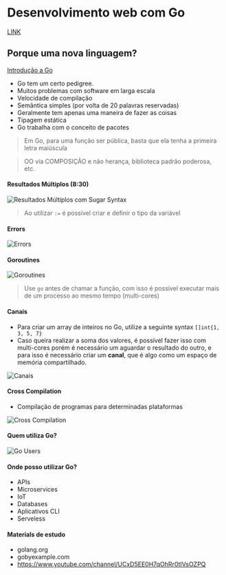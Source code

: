 # Desenvolvimento web com Go

[LINK](https://www.youtube.com/playlist?list=PL0qudqr7_CuStQUsf2vtHXMxOp5gl_ENc)

## Porque uma nova linguagem?

[Introdução a Go](https://youtu.be/t7k7Ay1U7MQ)

- Go tem um certo pedigree. 
- Muitos problemas com software em larga escala
- Velocidade de compilação
- Semântica simples (por volta de 20 palavras reservadas)
- Geralmente tem apenas uma maneira de fazer as coisas
- Tipagem estática
- Go trabalha com o conceito de pacotes

> Em Go, para uma função ser pública, basta que ela tenha a primeira letra maiúscula

> OO via COMPOSIÇÃO e não herança, biblioteca padrão poderosa, etc.

#### Resultados Múltiplos (8:30)

![Resultados Múltiplos com Sugar Syntax](https://i.imgur.com/3n24ySH.png)

> Ao utilizar `:=` é possível criar e definir o tipo da variável

####  Errors 

![Errors](https://i.imgur.com/KwMSUxM.png)

#### Goroutines

![Goroutines](https://i.imgur.com/cROEwtT.png)

> Use `go` antes de chamar a função, com isso é possível executar mais de um processo ao mesmo tempo (multi-cores)

#### Canais

- Para criar um array de inteiros no Go, utilize a seguinte syntax `[]int{1, 3, 5, 7}`
- Caso queira realizar a soma dos valores, é possível fazer isso com multi-cores porém é necessário um aguardar o resultado do outro, e para isso é necessário criar um **canal**, que é algo como um espaço de memória compartilhado.

![Canais](https://i.imgur.com/O23z4Fm.png)

#### Cross Compilation

- Compilação de programas para determinadas plataformas

![Cross Compilation](https://i.imgur.com/WGTKtPA.png)


#### Quem utiliza Go?

![Go Users](https://i.imgur.com/ZM7bkIy.png)

#### Onde posso utilizar Go?

- APIs
- Microservices
- IoT
- Databases
- Aplicativos CLI
- Serveless

#### Materials de estudo

- golang.org
- gobyexample.com
- https://www.youtube.com/channel/UCxD5EE0H7qOhRr0tIVsOZPQ

